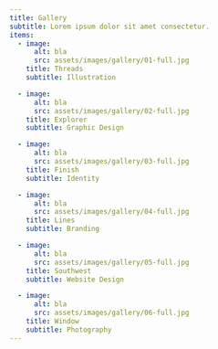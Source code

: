 ```yaml
---
title: Gallery
subtitle: Lorem ipsum dolor sit amet consectetur.
items:
  - image: 
      alt: bla
      src: assets/images/gallery/01-full.jpg
    title: Threads
    subtitle: Illustration

  - image: 
      alt: bla
      src: assets/images/gallery/02-full.jpg
    title: Explorer
    subtitle: Graphic Design

  - image: 
      alt: bla
      src: assets/images/gallery/03-full.jpg
    title: Finish
    subtitle: Identity

  - image: 
      alt: bla
      src: assets/images/gallery/04-full.jpg
    title: Lines
    subtitle: Branding

  - image: 
      alt: bla
      src: assets/images/gallery/05-full.jpg
    title: Southwest
    subtitle: Website Design

  - image: 
      alt: bla
      src: assets/images/gallery/06-full.jpg
    title: Window
    subtitle: Photography
---
```

